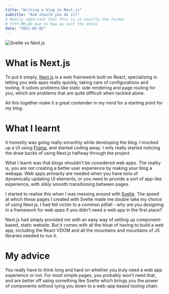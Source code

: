 ```yaml
---
title: "Writing a blog in Next.js"
subtitle: "And should you do it?"
# Really important that this is in exactly the format 
# YYYY-MM-DD due to how we sort the dates
date: "2021-02-02"
---
```


![Svelte vs Next.js](/images/posts/2021-02-02-wrong/New%20Project.jpeg)

# What is Next.js

To put it simply, [Next.js](https://nextjs.org/) is a web framework built on React, specializing in letting you web apps really quickly, taking care of configurations and tooling. It solves problems like static side rendering and page routing for you, which are problems that are quite difficult when tackled alone.

All this together make it a great contender in my mind for a starting point for my blog.

# What I learnt

It honestly was going really smoothly while developing the blog. I mocked up a UI using [Figma](https://www.figma.com/), and started coding away. I only really started noticing the draw backs of using Next.js halfway through the project.

What I learnt was that blogs shouldn't be considered web apps. The reality is, you are not creating a better user experience by making your blog a webapp. Web apps primarily are needed when you have tons of dynamically updating UI elements, or you need to provide a sort of app-like experience, with silkly smooth transitioning between pages.

I started to realise this when I was messing around with [Svelte](https://svelte.dev/). The speed at which these pages I created with Svelte made me double take my choice of using Next.js. I had fell victim to a common pitfall - why are you designing in a framework for web apps if you didn't need a web app in the first place?

Next.js had simply provided me with an easy way of setting up component-based, static website. But it comes with all the bloat of having to build a web app, including the React VDOM and all the mountains and mountains of JS libraries needed to run it. 

# My advice

You really have to think long and hard on whether you truly need a web app experience or not. For most simple pages, you probably won't need that, and are better off using something like Svelte which brings you the power of components without tying you down to a web-app based tooling chain.
